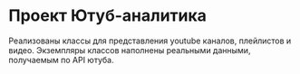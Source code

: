 # Проект Ютуб-аналитика

Реализованы классы для представления youtube каналов, плейлистов и видео. 
Экземпляры классов наполнены реальными данными, получаемым по API ютуба.
